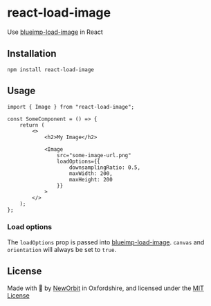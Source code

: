 # react-load-image

Use [blueimp-load-image](https://www.npmjs.com/package/blueimp-load-image) in React

## Installation

    npm install react-load-image

## Usage

    import { Image } from "react-load-image";

    const SomeComponent = () => {
        return (
            <>
                <h2>My Image</h2>

                <Image
                    src="some-image-url.png"
                    loadOptions={{
                        downsamplingRatio: 0.5,
                        maxWidth: 200,
                        maxHeight: 200
                    }}
                >
            </>
        );
    };

### Load options

The `loadOptions` prop is passed into [blueimp-load-image](https://www.npmjs.com/package/blueimp-load-image#options). `canvas` and `orientation` will always be set to `true`.

## License

Made with :sparkling_heart: by [NewOrbit](https://www.neworbit.co.uk/) in Oxfordshire, and licensed under the [MIT License](LICENSE)
